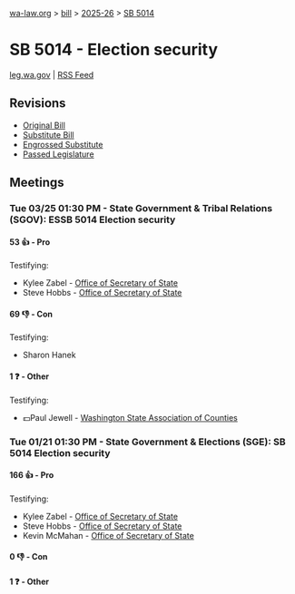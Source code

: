 [wa-law.org](/) > [bill](/bill/) > [2025-26](/bill/2025-26/) > [SB 5014](/bill/2025-26/sb/5014/)

# SB 5014 - Election security
[leg.wa.gov](https://app.leg.wa.gov/billsummary?BillNumber=5014&Year=2025&Initiative=false) | [RSS Feed](./rss.xml)

## Revisions
* [Original Bill](1/)
* [Substitute Bill](S/)
* [Engrossed Substitute](S.E/)
* [Passed Legislature](S.PL/)

## Meetings
### Tue 03/25 01:30 PM - State Government & Tribal Relations (SGOV): ESSB 5014 Election security
#### 53 👍 - Pro
Testifying:
* Kylee Zabel - [Office of Secretary of State](/org/office_of_secretary_of_state/)
* Steve Hobbs - [Office of Secretary of State](/org/office_of_secretary_of_state/)

#### 69 👎 - Con
Testifying:
* Sharon Hanek

#### 1 ❓ - Other
Testifying:
* 💵Paul Jewell - [Washington State Association of Counties](/org/washington_state_association_of_counties/)

### Tue 01/21 01:30 PM - State Government & Elections (SGE): SB 5014 Election security
#### 166 👍 - Pro
Testifying:
* Kylee Zabel - [Office of Secretary of State](/org/office_of_secretary_of_state/)
* Steve Hobbs - [Office of Secretary of State](/org/office_of_secretary_of_state/)
* Kevin McMahan - [Office of Secretary of State](/org/office_of_secretary_of_state/)

#### 0 👎 - Con

#### 1 ❓ - Other
